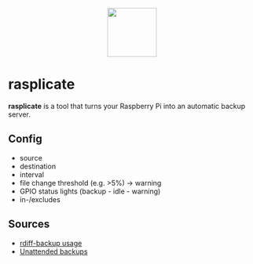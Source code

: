 <p align="center">
  <img src="https://user-images.githubusercontent.com/47495425/213450723-f984b125-caef-49b5-aab6-92857062aa17.png" width=100 height=100/>
</p>


# rasplicate
**rasplicate** is a tool that turns your Raspberry Pi into an automatic backup server.

## Config
- source
- destination
- interval
- file change threshold (e.g. >5%) -> warning
- GPIO status lights (backup - idle - warning)
- in-/excludes

## Sources
- [rdiff-backup usage](https://rdiff-backup.net/examples.html)
- [Unattended backups](http://arctic.org/~dean/rdiff-backup/unattended.html)
